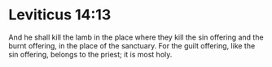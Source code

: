 # Leviticus 14:13

And he shall kill the lamb in the place where they kill the sin offering and the burnt offering, in the place of the sanctuary. For the guilt offering, like the sin offering, belongs to the priest; it is most holy.
